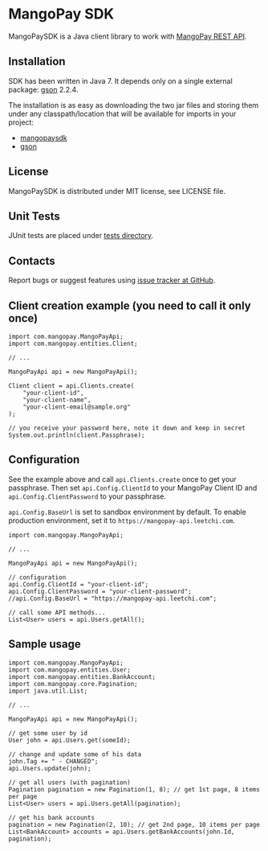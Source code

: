MangoPay SDK
=================================================
MangoPaySDK is a Java client library to work with
[MangoPay REST API](http://docs.mangopay.com/api-references/).


Installation
-------------------------------------------------
SDK has been written in Java 7. It depends only on a single external package:
[gson](http://code.google.com/p/google-gson/) 2.2.4.

The installation is as easy as downloading the two jar files and storing them
under any classpath/location that will be available for imports in your project:

- [mangopaysdk](https://github.com/MangoPay/mangopay2-java-sdk/raw/master/dist/mangopaysdk.jar)
- [gson](https://github.com/MangoPay/mangopay2-java-sdk/raw/master/lib/google-gson-2.2.4/gson-2.2.4.jar)


License
-------------------------------------------------
MangoPaySDK is distributed under MIT license, see LICENSE file.


Unit Tests
-------------------------------------------------
JUnit tests are placed under
[tests directory](https://github.com/MangoPay/mangopay2-java-sdk/tree/master/test/com/mangopay).


Contacts
-------------------------------------------------
Report bugs or suggest features using
[issue tracker at GitHub](https://github.com/MangoPay/mangopay2-java-sdk).


Client creation example (you need to call it only once)
-------------------------------------------------

    import com.mangopay.MangoPayApi;
    import com.mangopay.entities.Client;

    // ...

    MangoPayApi api = new MangoPayApi();

    Client client = api.Clients.create(
        "your-client-id", 
        "your-client-name", 
        "your-client-email@sample.org"
    );

    // you receive your password here, note it down and keep in secret
    System.out.println(client.Passphrase);


Configuration
-------------------------------------------------
See the example above and call `api.Clients.create` once to get your passphrase.
Then set `api.Config.ClientId` to your MangoPay Client ID and 
`api.Config.ClientPassword` to your passphrase.

`api.Config.BaseUrl` is set to sandbox environment by default. To enable production
environment, set it to `https://mangopay-api.leetchi.com`.

    import com.mangopay.MangoPayApi;

    // ...

    MangoPayApi api = new MangoPayApi();

    // configuration
    api.Config.ClientId = "your-client-id";
    api.Config.ClientPassword = "your-client-password";
    //api.Config.BaseUrl = "https://mangopay-api.leetchi.com";

    // call some API methods...
    List<User> users = api.Users.getAll();


Sample usage
-------------------------------------------------

    import com.mangopay.MangoPayApi;
    import com.mangopay.entities.User;
    import com.mangopay.entities.BankAccount;
    import com.mangopay.core.Pagination;
    import java.util.List;

    // ...

    MangoPayApi api = new MangoPayApi();

    // get some user by id
    User john = api.Users.get(someId);

    // change and update some of his data
    john.Tag += " - CHANGED";
    api.Users.update(john);

    // get all users (with pagination)
    Pagination pagination = new Pagination(1, 8); // get 1st page, 8 items per page
    List<User> users = api.Users.getAll(pagination);

    // get his bank accounts
    pagination = new Pagination(2, 10); // get 2nd page, 10 items per page
    List<BankAccount> accounts = api.Users.getBankAccounts(john.Id, pagination);
